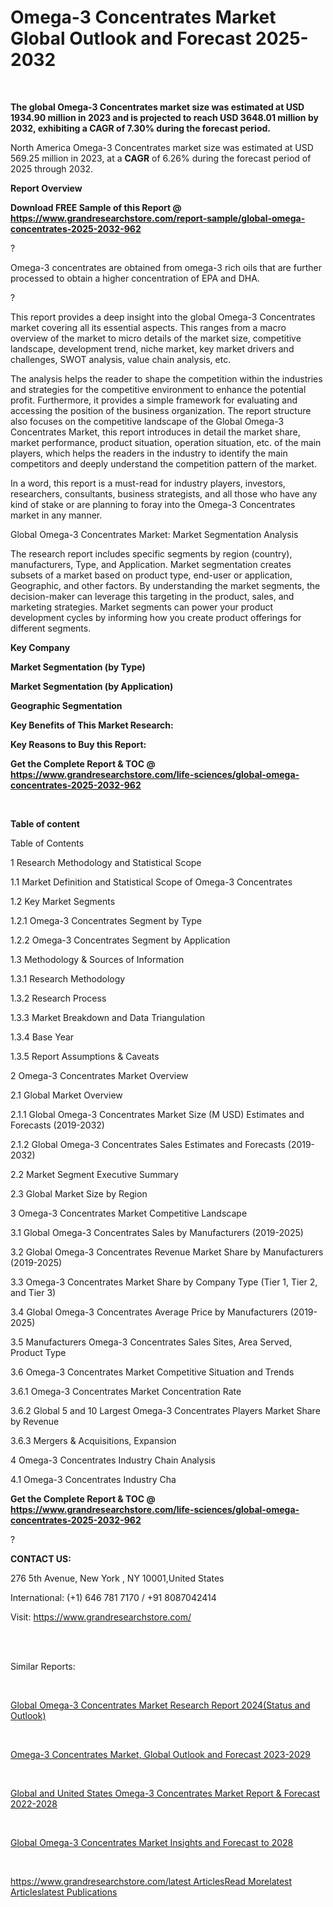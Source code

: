 <h1>Omega-3 Concentrates Market Global Outlook and Forecast 2025-2032</h1><br/><p><strong>The global Omega-3 Concentrates market size was estimated at USD 1934.90 million in 2023 and is projected to reach USD 3648.01 million by 2032, exhibiting a <strong>CAGR</strong> of 7.30% during the forecast period.</strong></p>
 
 
 
 <p>North America Omega-3 Concentrates market size was estimated at USD 569.25 million in 2023, at a <strong>CAGR</strong> of 6.26% during the forecast period of 2025 through 2032.</p>
 
 
 
 <p><strong>Report Overview</strong></p>
 
 
 
 <div><b>Download FREE Sample of this Report @ <a href="https://www.grandresearchstore.com/report-sample/global-omega-concentrates-2025-2032-962">https://www.grandresearchstore.com/report-sample/global-omega-concentrates-2025-2032-962</a></b></div>
 
 
 
 <p>? </p>
 
 
 
 <p>Omega-3 concentrates are obtained from omega-3 rich oils that are further processed to obtain a higher concentration of EPA and DHA.</p>
 
 
 
 <p>? </p>
 
 
 
 <p>This report provides a deep insight into the global Omega-3 Concentrates market covering all its essential aspects. This ranges from a macro overview of the market to micro details of the market size, competitive landscape, development trend, niche market, key market drivers and challenges, SWOT analysis, value chain analysis, etc.</p>
 
 
 
 <p>The analysis helps the reader to shape the competition within the industries and strategies for the competitive environment to enhance the potential profit. Furthermore, it provides a simple framework for evaluating and accessing the position of the business organization. The report structure also focuses on the competitive landscape of the Global Omega-3 Concentrates Market, this report introduces in detail the market share, market performance, product situation, operation situation, etc. of the main players, which helps the readers in the industry to identify the main competitors and deeply understand the competition pattern of the market.</p>
 
 
 
 <p>In a word, this report is a must-read for industry players, investors, researchers, consultants, business strategists, and all those who have any kind of stake or are planning to foray into the Omega-3 Concentrates market in any manner.</p>
 
 
 
 <p>Global Omega-3 Concentrates Market: Market Segmentation Analysis</p>
 
 
 
 <p>The research report includes specific segments by region (country), manufacturers, Type, and Application. Market segmentation creates subsets of a market based on product type, end-user or application, Geographic, and other factors. By understanding the market segments, the decision-maker can leverage this targeting in the product, sales, and marketing strategies. Market segments can power your product development cycles by informing how you create product offerings for different segments.</p>
 
 
 
 <p><strong>Key Company</strong></p>
 
 
 
 <p><strong>Market Segmentation (by Type)</strong></p>
 
 
 
 <p><strong>Market Segmentation (<strong>by Application</strong>)</strong></p>
 
 
 
 <p><strong>Geographic Segmentation</strong></p>
 
 
 
 <p><strong>Key Benefits of This Market Research:</strong></p>
 
 
 
 <p><strong>Key <strong>Reasons to Buy</strong> this Report:</strong></p>
 
 
 
 <div><b>Get the Complete Report & TOC @ <a href="https://www.grandresearchstore.com/life-sciences/global-omega-concentrates-2025-2032-962">https://www.grandresearchstore.com/life-sciences/global-omega-concentrates-2025-2032-962</a></b></div>
 
 
 
 <p><br />
 
 <b>Table of content</b></p>
 
 
 
 <p>Table of Contents<br />
 
 1 Research Methodology and Statistical Scope<br />
 
 1.1 Market Definition and Statistical Scope of Omega-3 Concentrates<br />
 
 1.2 Key Market Segments<br />
 
 1.2.1 Omega-3 Concentrates Segment by Type<br />
 
 1.2.2 Omega-3 Concentrates Segment by Application<br />
 
 1.3 Methodology & Sources of Information<br />
 
 1.3.1 Research Methodology<br />
 
 1.3.2 Research Process<br />
 
 1.3.3 Market Breakdown and Data Triangulation<br />
 
 1.3.4 Base Year<br />
 
 1.3.5 Report Assumptions & Caveats<br />
 
 2 Omega-3 Concentrates Market Overview<br />
 
 2.1 Global Market Overview<br />
 
 2.1.1 Global Omega-3 Concentrates Market Size (M USD) Estimates and Forecasts (2019-2032)<br />
 
 2.1.2 Global Omega-3 Concentrates Sales Estimates and Forecasts (2019-2032)<br />
 
 2.2 Market Segment Executive Summary<br />
 
 2.3 Global Market Size by Region<br />
 
 3 Omega-3 Concentrates Market Competitive Landscape<br />
 
 3.1 Global Omega-3 Concentrates Sales by Manufacturers (2019-2025)<br />
 
 3.2 Global Omega-3 Concentrates Revenue Market Share by Manufacturers (2019-2025)<br />
 
 3.3 Omega-3 Concentrates Market Share by Company Type (Tier 1, Tier 2, and Tier 3)<br />
 
 3.4 Global Omega-3 Concentrates Average Price by Manufacturers (2019-2025)<br />
 
 3.5 Manufacturers Omega-3 Concentrates Sales Sites, Area Served, Product Type<br />
 
 3.6 Omega-3 Concentrates Market Competitive Situation and Trends<br />
 
 3.6.1 Omega-3 Concentrates Market Concentration Rate<br />
 
 3.6.2 Global 5 and 10 Largest Omega-3 Concentrates Players Market Share by Revenue<br />
 
 3.6.3 Mergers & Acquisitions, Expansion<br />
 
 4 Omega-3 Concentrates Industry Chain Analysis<br />
 
 4.1 Omega-3 Concentrates Industry Cha</p>
 
 
 
 <div><b>Get the Complete Report & TOC @ <a href="https://www.grandresearchstore.com/life-sciences/global-omega-concentrates-2025-2032-962">https://www.grandresearchstore.com/life-sciences/global-omega-concentrates-2025-2032-962</a></b></div>
 
 
 
 <p>? </p>
 
 
 
 <p><b>CONTACT US:</b><br />
 
 276 5th Avenue, New York , NY 10001,United States<br />
 
 International: (+1) 646 781 7170 / +91 8087042414<br />
 
 Visit: <a href="https://www.grandresearchstore.com/">https://www.grandresearchstore.com/</a><br />
 
 <br />
 
 <br />
 
 Similar Reports:<br />
 
 <br />
 
 <a href="https://www.grandresearchstore.com/life-sciences/global-omega-concentrates-2024-977">Global Omega-3 Concentrates Market Research Report 2024(Status and Outlook)</a><br />
 
 <br />
 
 <a href="https://www.grandresearchstore.com/life-sciences/global-omega-concentrates-forecast-2023-2029-813">Omega-3 Concentrates Market, Global Outlook and Forecast 2023-2029</a><br />
 
 <br />
 
 <a href="https://www.grandresearchstore.com/life-sciences/global-united-states-omega-concentrates-2022-2028-73">Global and United States Omega-3 Concentrates Market Report & Forecast 2022-2028</a><br />
 
 <br />
 
 <a href="https://www.grandresearchstore.com/life-sciences/global-omega-concentrates-2028-58">Global Omega-3 Concentrates Market Insights and Forecast to 2028</a><br />
 
 <br />
 
 <a href="https://gyeongbokgung.com">https://www.grandresearchstore.com/</a><a href="https://hallyeomaritime.com">latest Articles</a><a href="https://jingwansa.com">Read More</a><a href="https://nguoiviet.jp/">latest Articles</a><a href="https://www.intelmarketresearch.com/">latest Publications</a></p>